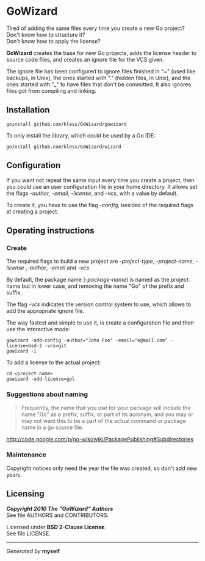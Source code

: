GoWizard
========

Tired of adding the same files every time you create a new Go project?  
Don't know how to structure it?  
Don't know how to apply the license?

**GoWizard** creates the base for new Go projects, adds the license header
to source code files, and creates an ignore file for the VCS given.

The ignore file has been configured to ignore files finished in "~" (used like
backups, in Unix), the ones started with "." (hidden files, in Unix), and the
ones started with "_" to have files that don't be committed. It also ignores
files got from compiling and linking.


## Installation

	goinstall github.com/kless/GoWizard/gowizard

To only install the library, which could be used by a Go IDE:

	goinstall github.com/kless/GoWizard/wizard


## Configuration

If you want not repeat the same input every time you create a project, then you
could use an user configuration file in your home directory. It allows set the
flags *-author*, *-email*, *-license*, and *-vcs*, with a value by default.

To create it, you have to use the flag *-config*, besides of the required flags
at creating a project.


## Operating instructions

### Create

The required flags to build a new project are *-project-type*, *-project-name*,
*-license* ,*-author*, *-email* and *-vcs*.

By default, the package name (*-package-name*) is named as the project name but
in lower case, and removing the name "Go" of the prefix and suffix.

The flag *-vcs* indicates the version control system to use, which allows to add
the appropriate ignore file.

The way fastest and simple to use it, is create a configuration file and then
use the interactive mode:

	gowizard -add-config -author="John Foo" -email="e@mail.com" -license=bsd-2 -vcs=git
	gowizard -i

To add a license to the actual project:

	cd <project name>
	gowizard -add-license=gpl

### Suggestions about naming

> Frequently, the name that you use for your package will include the name "Go"
as a prefix, suffix, or part of its acronym, and you may or may not want this
to be a part of the actual command or package name in a go source file.

http://code.google.com/p/go-wiki/wiki/PackagePublishing#Subdirectories

### Maintenance

Copyright notices only need the year the file was created, so don't add new
years.


## Licensing

***Copyright 2010  The "GoWizard" Authors***  
See file AUTHORS and CONTRIBUTORS.

Licensed under **BSD 2-Clause License**.  
See file LICENSE.


* * *
*Generated by* **myself**

